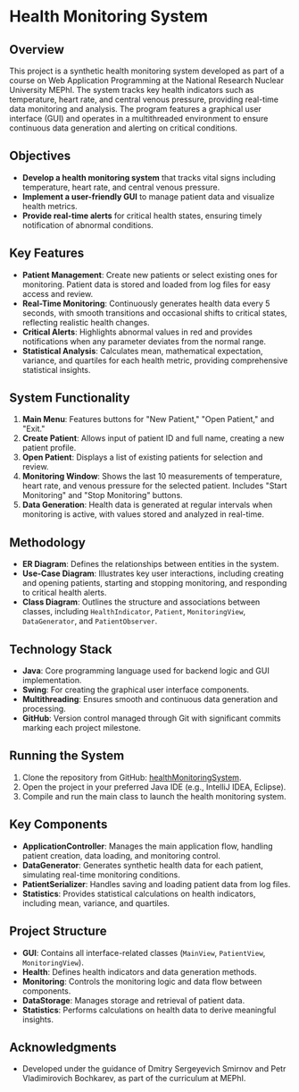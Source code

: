 # Health Monitoring System

## Overview
This project is a synthetic health monitoring system developed as part of a course on Web Application Programming at the National Research Nuclear University MEPhI. The system tracks key health indicators such as temperature, heart rate, and central venous pressure, providing real-time data monitoring and analysis. The program features a graphical user interface (GUI) and operates in a multithreaded environment to ensure continuous data generation and alerting on critical conditions.

## Objectives
- **Develop a health monitoring system** that tracks vital signs including temperature, heart rate, and central venous pressure.
- **Implement a user-friendly GUI** to manage patient data and visualize health metrics.
- **Provide real-time alerts** for critical health states, ensuring timely notification of abnormal conditions.

## Key Features
- **Patient Management**: Create new patients or select existing ones for monitoring. Patient data is stored and loaded from log files for easy access and review.
- **Real-Time Monitoring**: Continuously generates health data every 5 seconds, with smooth transitions and occasional shifts to critical states, reflecting realistic health changes.
- **Critical Alerts**: Highlights abnormal values in red and provides notifications when any parameter deviates from the normal range.
- **Statistical Analysis**: Calculates mean, mathematical expectation, variance, and quartiles for each health metric, providing comprehensive statistical insights.

## System Functionality
1. **Main Menu**: Features buttons for "New Patient," "Open Patient," and "Exit."
2. **Create Patient**: Allows input of patient ID and full name, creating a new patient profile.
3. **Open Patient**: Displays a list of existing patients for selection and review.
4. **Monitoring Window**: Shows the last 10 measurements of temperature, heart rate, and venous pressure for the selected patient. Includes "Start Monitoring" and "Stop Monitoring" buttons.
5. **Data Generation**: Health data is generated at regular intervals when monitoring is active, with values stored and analyzed in real-time.

## Methodology
- **ER Diagram**: Defines the relationships between entities in the system.
- **Use-Case Diagram**: Illustrates key user interactions, including creating and opening patients, starting and stopping monitoring, and responding to critical health alerts.
- **Class Diagram**: Outlines the structure and associations between classes, including `HealthIndicator`, `Patient`, `MonitoringView`, `DataGenerator`, and `PatientObserver`.

## Technology Stack
- **Java**: Core programming language used for backend logic and GUI implementation.
- **Swing**: For creating the graphical user interface components.
- **Multithreading**: Ensures smooth and continuous data generation and processing.
- **GitHub**: Version control managed through Git with significant commits marking each project milestone.

## Running the System
1. Clone the repository from GitHub: [healthMonitoringSystem](https://github.com/catiishee/healthMonitoringSystem).
2. Open the project in your preferred Java IDE (e.g., IntelliJ IDEA, Eclipse).
3. Compile and run the main class to launch the health monitoring system.

## Key Components
- **ApplicationController**: Manages the main application flow, handling patient creation, data loading, and monitoring control.
- **DataGenerator**: Generates synthetic health data for each patient, simulating real-time monitoring conditions.
- **PatientSerializer**: Handles saving and loading patient data from log files.
- **Statistics**: Provides statistical calculations on health indicators, including mean, variance, and quartiles.

## Project Structure
- **GUI**: Contains all interface-related classes (`MainView`, `PatientView`, `MonitoringView`).
- **Health**: Defines health indicators and data generation methods.
- **Monitoring**: Controls the monitoring logic and data flow between components.
- **DataStorage**: Manages storage and retrieval of patient data.
- **Statistics**: Performs calculations on health data to derive meaningful insights.

## Acknowledgments
- Developed under the guidance of Dmitry Sergeyevich Smirnov and Petr Vladimirovich Bochkarev, as part of the curriculum at MEPhI.

